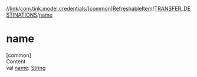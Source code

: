 //[link](../../../index.md)/[com.tink.model.credentials](../../index.md)/[[common]RefreshableItem](../index.md)/[TRANSFER_DESTINATIONS](index.md)/[name](name.md)



# name  
[common]  
Content  
val [name](name.md): [String](https://kotlinlang.org/api/latest/jvm/stdlib/kotlin/-string/index.html)  



